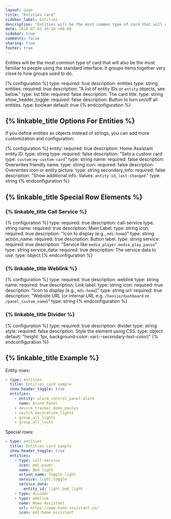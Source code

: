 ```yaml
---
layout: page
title: "Entities Card"
sidebar_label: Entities
description: "Entities will be the most common type of card that will also be the most familiar to people using the standard interface. It groups items together very close to how groups used to do."
date: 2018-07-01 10:28 +00:00
sidebar: true
comments: false
sharing: true
footer: true
---
```


Entities will be the most common type of card that will also be the most familiar to people using the standard interface. It groups items together very close to how groups used to do.

{% configuration %}
type:
  required: true
  description: entities
  type: string
entities:
  required: true
  description: "A list of entity IDs or `entity` objects, see below."
  type: list
title:
  required: false
  description: The card title.
  type: string
show_header_toggle:
  required: false
  description: Button to turn on/off all entities.
  type: boolean
  default: true
{% endconfiguration %}

## {% linkable_title Options For Entities %}

If you define entities as objects instead of strings, you can add more customization and configuration:

{% configuration %}
entity:
  required: true
  description: Home Assistant entity ID.
  type: string
type:
  required: false
  description: "Sets a custom card type: `custom:my-custom-card`"
  type: string
name:
  required: false
  description: Overwrites friendly name.
  type: string
icon:
  required: false
  description: Overwrites icon or entity picture.
  type: string
secondary_info:
  required: false
  description: "Show additional info. Values: `entity-id`, `last-changed`."
  type: string
{% endconfiguration %}

## {% linkable_title Special Row Elements %}

### {% linkable_title Call Service %}

{% configuration %}
type:
  required: true
  description: call-service
  type: string
name:
  required: true
  description: Main Label.
  type: string
icon:
  required: true
  description: "Icon to display (e.g., `mdi:home`)"
  type: string
action_name:
  required: true
  description: Button label.
  type: string
service:
  required: true
  description: "Service like `media_player.media_play_pause`"
  type: string
service_data:
  required: true
  description: The service data to use.
  type: object
{% endconfiguration %}

### {% linkable_title Weblink %}

{% configuration %}
type:
  required: true
  description: weblink
  type: string
name:
  required: true
  description: Link label.
  type: string
icon:
  required: true
  description: "Icon to display (e.g., `mdi:home`)"
  type: string
url:
  required: true
  description: "Website URL (or internal URL e.g. `/hassio/dashboard` or `/panel_custom_name`)"
  type: string
{% endconfiguration %}

### {% linkable_title Divider %}

{% configuration %}
type:
  required: true
  description: divider
  type: string
style:
  required: false
  description: Style the element using CSS.
  type: object
  default: "height: 1px, background-color: var(--secondary-text-color)"
{% endconfiguration %}

## {% linkable_title Example %}

Entity rows:

```yaml
- type: entities
  title: Entities card sample
  show_header_toggle: true
  entities:
    - entity: alarm_control_panel.alarm
      name: Alarm Panel
    - device_tracker.demo_paulus
    - switch.decorative_lights
    - group.all_lights
    - group.all_locks
```

Special rows:

```yaml
- type: entities
  title: Entities card sample
  show_header_toggle: true
  entities:
    - type: call-service
      icon: mdi:power
      name: Bed light
      action_name: Toggle light
      service: light.toggle
      service_data:
        entity_id: light.bed_light
    - type: divider
    - type: weblink
      name: Home Assistant
      url: https://www.home-assistant.io/
      icon: mdi:home-assistant
```
